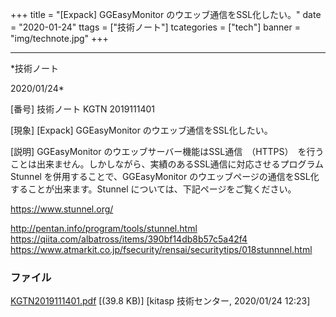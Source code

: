 ﻿+++
title = "[Expack] GGEasyMonitor のウエッブ通信をSSL化したい。"
date = "2020-01-24"
ttags = ["技術ノート"]
tcategories = ["tech"]
banner = "img/technote.jpg"
+++

-----------------------------------------------------------------------------------------------------------------------------

*技術ノート

2020/01/24*


[番号]
技術ノート KGTN 2019111401

[現象]
[Expack] GGEasyMonitor のウエッブ通信をSSL化したい。

[説明]
GGEasyMonitor
のウエッブサーバー機能はSSL通信　（HTTPS）　を行うことは出来ません。しかしながら、実績のあるSSL通信に対応させるプログラム
Stunnel を併用することで、GGEasyMonitor
のウエッブページの通信をSSL化することが出来ます。Stunnel
については、下記ページをご覧ください。

<https://www.stunnel.org/>

<http://pentan.info/program/tools/stunnel.html>
<https://qiita.com/albatross/items/390bf14db8b57c5a42f4>
<https://www.atmarkit.co.jp/fsecurity/rensai/securitytips/018stunnnel.html>


### ファイル

 
 


[KGTN2019111401.pdf](http://techreport.kitasp.net/attachments/download/4426/KGTN2019111401.pdf)
 [(39.8 KB)] [kitasp 技術センター, 2020/01/24
12:23]


 


 

